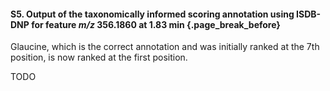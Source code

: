 #### S5. Output of the taxonomically informed scoring annotation using ISDB-DNP for feature *m/z* 356.1860 at 1.83 min {.page_break_before}

Glaucine, which is the correct annotation and was initially ranked at the 7th position, is now ranked at the first position.

TODO